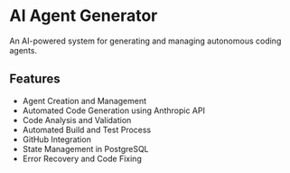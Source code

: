 # AI Agent Generator

An AI-powered system for generating and managing autonomous coding agents.

## Features
- Agent Creation and Management
- Automated Code Generation using Anthropic API
- Code Analysis and Validation
- Automated Build and Test Process
- GitHub Integration
- State Management in PostgreSQL
- Error Recovery and Code Fixing